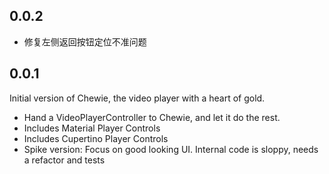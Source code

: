 ## 0.0.2

  * 修复左侧返回按钮定位不准问题

## 0.0.1

Initial version of Chewie, the video player with a heart of gold.

  * Hand a VideoPlayerController to Chewie, and let it do the rest.
  * Includes Material Player Controls
  * Includes Cupertino Player Controls
  * Spike version: Focus on good looking UI. Internal code is sloppy, needs a refactor and tests
